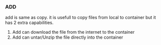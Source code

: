 ### ADD

add is same as copy. it is usefull to copy files from local to container
but it has 2 extra capabilities.

1. Add can download the file from the internet to the container
2. Add can untar/Unzip the file directly into the container
